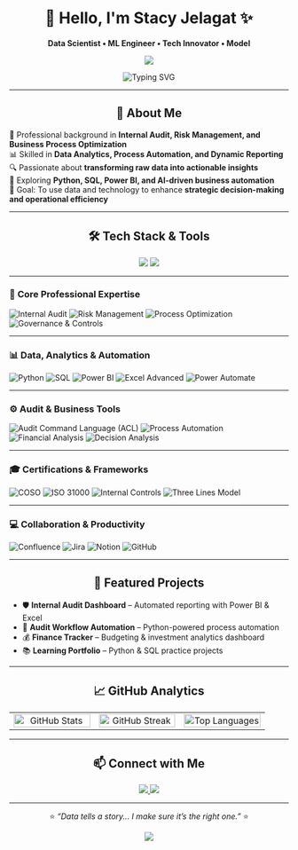 <div align="center">

# 💫 Hello, I'm **Stacy Jelagat** ✨  
**Data Scientist • ML Engineer • Tech Innovator • Model**

<img src="https://capsule-render.vercel.app/api?type=waving&color=ffd6e7&height=120&section=header"/>

![Typing SVG](https://readme-typing-svg.herokuapp.com/?color=ff69b4&size=24&center=true&vCenter=true&width=600&lines=Welcome+to+my+GitHub!;Data+Science+and+Automation+Enthusiast;Machine+Learning+Developer;Audit+and+Risk+Analytics+Professional;Tech+is+my+Canvas+💻✨)

</div>

---

<h2 align="center">🌸 About Me</h2>

💼 Professional background in **Internal Audit, Risk Management, and Business Process Optimization**  
📊 Skilled in **Data Analytics, Process Automation, and Dynamic Reporting**  
🔍 Passionate about **transforming raw data into actionable insights**  
🚀 Exploring **Python, SQL, Power BI, and AI-driven business automation**  
🎯 Goal: To use data and technology to enhance **strategic decision-making and operational efficiency**

---

<h2 align="center">🛠️ Tech Stack & Tools</h2>

<p align="center">
  <img src="https://skillicons.dev/icons?i=python,sqlite,git,github,powershell,excel" />
  <img src="https://img.shields.io/badge/Power%20BI-F2C811?logo=powerbi&logoColor=black" />
</p>

---

### 💼 **Core Professional Expertise**

![Internal Audit](https://img.shields.io/badge/Internal%20Audit-6B3E75?style=for-the-badge&labelColor=9B6B8E&logo=shield&logoColor=white)
![Risk Management](https://img.shields.io/badge/Risk%20Management-6B3E75?style=for-the-badge&labelColor=B597BD&logo=alert&logoColor=white)
![Process Optimization](https://img.shields.io/badge/Process%20Optimization-6B3E75?style=for-the-badge&labelColor=DBC7DE&logo=progress&logoColor=white)
![Governance & Controls](https://img.shields.io/badge/GRC-6B3E75?style=for-the-badge&labelColor=C1A4C7&logo=checkshield&logoColor=white)

---

### 📊 **Data, Analytics & Automation**

![Python](https://img.shields.io/badge/Python-6B3E75?style=for-the-badge&labelColor=C1A4C7&logo=python&logoColor=white)
![SQL](https://img.shields.io/badge/SQL-6B3E75?style=for-the-badge&labelColor=B597BD&logo=database&logoColor=white)
![Power BI](https://img.shields.io/badge/Power%20BI-6B3E75?style=for-the-badge&labelColor=9B6B8E&logo=powerbi&logoColor=white)
![Excel Advanced](https://img.shields.io/badge/Excel%20Advanced-6B3E75?style=for-the-badge&labelColor=DBC7DE&logo=microsoftexcel&logoColor=white)
![Power Automate](https://img.shields.io/badge/Power%20Automate-6B3E75?style=for-the-badge&labelColor=B597BD&logo=powerautomate&logoColor=white)

---

### ⚙️ **Audit & Business Tools**

![Audit Command Language (ACL)](https://img.shields.io/badge/Audit%20Analytics-6B3E75?style=for-the-badge&labelColor=DBC7DE)
![Process Automation](https://img.shields.io/badge/Automation-6B3E75?style=for-the-badge&labelColor=B597BD&logo=magic&logoColor=white)
![Financial Analysis](https://img.shields.io/badge/Financial%20Analysis-6B3E75?style=for-the-badge&labelColor=C1A4C7)
![Decision Analysis](https://img.shields.io/badge/Decision%20Making-6B3E75?style=for-the-badge&labelColor=9B6B8E)

---

### 🎓 **Certifications & Frameworks**

![COSO](https://img.shields.io/badge/COSO%20Framework-6B3E75?style=for-the-badge&labelColor=9B6B8E)
![ISO 31000](https://img.shields.io/badge/ISO%2031000-6B3E75?style=for-the-badge&labelColor=B597BD)
![Internal Controls](https://img.shields.io/badge/Internal%20Controls-6B3E75?style=for-the-badge&labelColor=C1A4C7)
![Three Lines Model](https://img.shields.io/badge/3%20Lines%20of%20Defense-6B3E75?style=for-the-badge&labelColor=DBC7DE)

---

### 💻 **Collaboration & Productivity**

![Confluence](https://img.shields.io/badge/Confluence-6B3E75?style=for-the-badge&labelColor=C1A4C7&logo=confluence&logoColor=white)
![Jira](https://img.shields.io/badge/Jira-6B3E75?style=for-the-badge&labelColor=9B6B8E&logo=jira&logoColor=white)
![Notion](https://img.shields.io/badge/Notion-6B3E75?style=for-the-badge&labelColor=B597BD&logo=notion&logoColor=white)
![GitHub](https://img.shields.io/badge/GitHub-6B3E75?style=for-the-badge&labelColor=DBC7DE&logo=github&logoColor=white)

---

<h2 align="center">🔭 Featured Projects</h2>

- 🛡️ **Internal Audit Dashboard** – Automated reporting with Power BI & Excel  
- 🤖 **Audit Workflow Automation** – Python-powered process automation  
- 💰 **Finance Tracker** – Budgeting & investment analytics dashboard  
- 📚 **Learning Portfolio** – Python & SQL practice projects  

---

<h2 align="center">📈 GitHub Analytics</h2>

<div align="center">

<table>
  <tr>
    <td align="center" width="33%">
      <img src="https://github-readme-stats.vercel.app/api?username=StacyJelagat&show_icons=true&count_private=true&hide_border=true&title_color=ff69b4&icon_color=ffb6c1&text_color=333&bg_color=ffebf3,ffffff,ffd6e7" alt="GitHub Stats" width="100%"/>
    </td>
    <td align="center" width="33%">
      <img src="https://github-readme-streak-stats.herokuapp.com?user=StacyJelagat&hide_border=true&background=ffebf3,ffffff,ffd6e7&stroke=ff69b4&ring=ff69b4&fire=ff69b4&currStreakLabel=ff69b4" alt="GitHub Streak" width="100%"/>
    </td>
    <td align="center" width="33%">
      <img src="https://github-readme-stats.vercel.app/api/top-langs/?username=StacyJelagat&layout=compact&hide_border=true&title_color=ff69b4&text_color=333&bg_color=ffebf3,ffffff,ffd6e7" alt="Top Languages" width="100%"/>
    </td>
  </tr>
</table>

</div>


---

<h2 align="center">📫 Connect with Me</h2>

<p align="center">
  <a href="https://www.linkedin.com/in/stacy-jelagat/" target="_blank">
    <img src="https://img.shields.io/badge/LinkedIn-ff69b4?style=for-the-badge&logo=linkedin&logoColor=white" />
  </a>
  <a href="mailto:stacyjelagat17@gmail.com">
    <img src="https://img.shields.io/badge/Email-ffb6c1?style=for-the-badge&logo=gmail&logoColor=white" />
  </a>
</p>

---

<div align="center">

⭐ *“Data tells a story... I make sure it’s the right one.”* ⭐  

<img src="https://capsule-render.vercel.app/api?type=waving&color=ffd6e7&height=100&section=footer"/>

</div>
